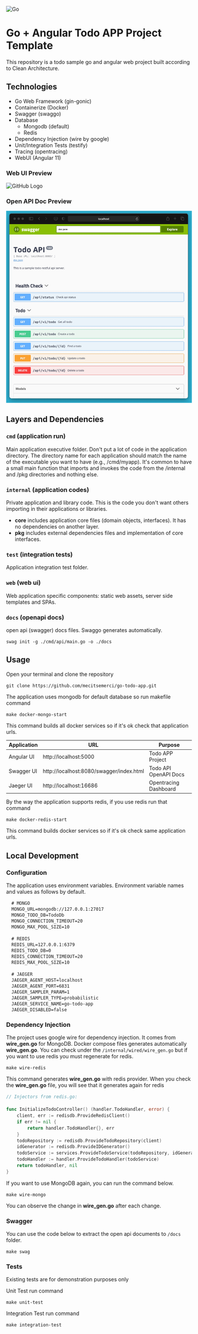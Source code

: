 ![Go](https://github.com/mecitsemerci/go-todo-app/workflows/Go/badge.svg?branch=master)

# Go + Angular Todo APP Project Template

This repository is a todo sample go and angular web project built according to Clean Architecture.  

## Technologies
* Go Web Framework (gin-gonic)
* Containerize (Docker)
* Swagger (swaggo)
* Database
    * Mongodb (default)
    * Redis
* Dependency Injection (wire by google)
* Unit/Integration Tests (testify)
* Tracing (opentracing)
* WebUI (Angular 11)

### Web UI Preview
![GitHub Logo](https://github.com/mecitsemerci/blog/blob/master/src/images/angular_ui.gif?raw=true)

### Open API Doc Preview
![GitHub Logo](https://github.com/mecitsemerci/blog/blob/master/src/images/swagger_ui.jpg?raw=true)


## Layers and Dependencies

### `cmd` (application run)
Main application executive folder. Don't put a lot of code in the application directory.
The directory name for each application should match the name of the executable you want to have (e.g., /cmd/myapp).
It's common to have a small main function that imports and invokes the code from the /internal and /pkg directories and nothing else.

### `internal` (application codes)
Private application and library code. This is the code you don't want others importing in their applications or libraries.
* **core** includes application core files (domain objects, interfaces). It has no dependencies on another layer. 
* **pkg** includes external dependencies files and implementation of core interfaces.

### `test` (integration tests)
Application integration test folder.

### `web` (web ui)
Web application specific components: static web assets, server side templates and SPAs.

### `docs` (openapi docs)
open api (swagger) docs files. Swaggo generates automatically. 

    swag init -g ./cmd/api/main.go -o ./docs


## Usage

Open your terminal and clone the repository

    git clone https://github.com/mecitsemerci/go-todo-app.git

The application uses mongodb for default database so run makefile command

    make docker-mongo-start

This command builds all docker services so if it's ok check that application urls.  

Application | URL | Purpose
------------ | -------------| -------------
Angular UI | http://localhost:5000 | Todo APP Project
Swagger UI | http://localhost:8080/swagger/index.html | Todo API OpenAPI Docs
Jaeger UI | http://localhost:16686 | Opentracing Dashboard


By the way the application supports redis, if you use redis run that command

    make docker-redis-start

This command builds docker services so if it's ok check same application urls.

## Local Development
  ### Configuration
  The application uses environment variables. Environment variable names and values as follows by default. 
  ```
    # MONGO
    MONGO_URL=mongodb://127.0.0.1:27017
    MONGO_TODO_DB=TodoDb
    MONGO_CONNECTION_TIMEOUT=20
    MONGO_MAX_POOL_SIZE=10
    
    # REDIS
    REDIS_URL=127.0.0.1:6379
    REDIS_TODO_DB=0
    REDIS_CONNECTION_TIMEOUT=20
    REDIS_MAX_POOL_SIZE=10
    
    # JAEGER
    JAEGER_AGENT_HOST=localhost
    JAEGER_AGENT_PORT=6831
    JAEGER_SAMPLER_PARAM=1
    JAEGER_SAMPLER_TYPE=probabilistic
    JAEGER_SERVICE_NAME=go-todo-app
    JAEGER_DISABLED=false
  ```  

  ### Dependency Injection

  The project uses google wire for dependency injection. It comes from **wire_gen.go** for MongoDB. 
  Docker compose files generates automatically **wire_gen.go**. You can check under the `/internal/wired/wire_gen.go` but if you want to use redis you must regenerate for redis.
  
    make wire-redis
  
  This command generates **wire_gen.go** with redis provider. When you check the **wire_gen.go** file, you will see that it generates again for redis

  ```go
  // Injectors from redis.go:
  
  func InitializeTodoController() (handler.TodoHandler, error) {
      client, err := redisdb.ProvideRedisClient()
      if err != nil {
          return handler.TodoHandler{}, err
      }
      todoRepository := redisdb.ProvideTodoRepository(client)
      idGenerator := redisdb.ProvideIDGenerator()
      todoService := services.ProvideTodoService(todoRepository, idGenerator)
      todoHandler := handler.ProvideTodoHandler(todoService)
      return todoHandler, nil
  }
  ```

  If you want to use MongoDB again, you can run the command below.

    make wire-mongo
  
  You can observe the change in **wire_gen.go** after each change.
  
  ### Swagger
  
  You can use the code below to extract the open api documents to `/docs` folder.

    make swag

  ### Tests
  Existing tests are for demonstration purposes only

  Unit Test run command  

    make unit-test
  
  Integration Test run command
  
    make integration-test